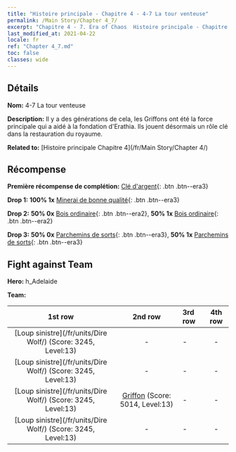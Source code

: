 ```yaml
---
title: "Histoire principale - Chapitre 4 - 4-7 La tour venteuse"
permalink: /Main Story/Chapter 4_7/
excerpt: "Chapitre 4 - 7. Era of Chaos  Histoire principale - Chapitre 4_7. 4-7 La tour venteuse"
last_modified_at: 2021-04-22
locale: fr
ref: "Chapter 4_7.md"
toc: false
classes: wide
---
```


## Détails

 **Nom:** 4-7 La tour venteuse

 **Description:** Il y a des générations de cela, les Griffons ont été la force principale qui a aidé à la fondation d'Erathia. Ils jouent désormais un rôle clé dans la restauration du royaume.

 **Related to:** [Histoire principale Chapitre 4](/fr/Main Story/Chapter 4/)

## Récompense

 **Première récompense de complétion:** [Clé d'argent](/ItemsFR/con_693/){: .btn .btn--era3}

 **Drop 1:** **100% 1x** [Minerai de bonne qualité](/ItemsFR/mat_12/){: .btn .btn--era3}

 **Drop 2:** **50% 0x** [Bois ordinaire](/ItemsFR/mat_7/){: .btn .btn--era2}, **50% 1x** [Bois ordinaire](/ItemsFR/mat_7/){: .btn .btn--era2}

 **Drop 3:** **50% 0x** [Parchemins de sorts](/ItemsFR/con_694/){: .btn .btn--era3}, **50% 1x** [Parchemins de sorts](/ItemsFR/con_694/){: .btn .btn--era3}


## Fight against Team
 **Hero:** h_Adelaide

 **Team:**


  | 1st row | 2nd row | 3rd row | 4th row |
  |:----:|:----:|:----|:----:|
  | [Loup sinistre](/fr/units/Dire Wolf/) (Score: 3245, Level:13)  | - | - | - |
  | [Loup sinistre](/fr/units/Dire Wolf/) (Score: 3245, Level:13)  | - | - | - |
  | [Loup sinistre](/fr/units/Dire Wolf/) (Score: 3245, Level:13)  | [Griffon](/fr/units/Griffin/) (Score: 5014, Level:13)  | - | - |
  | [Loup sinistre](/fr/units/Dire Wolf/) (Score: 3245, Level:13)  | - | - | - |


